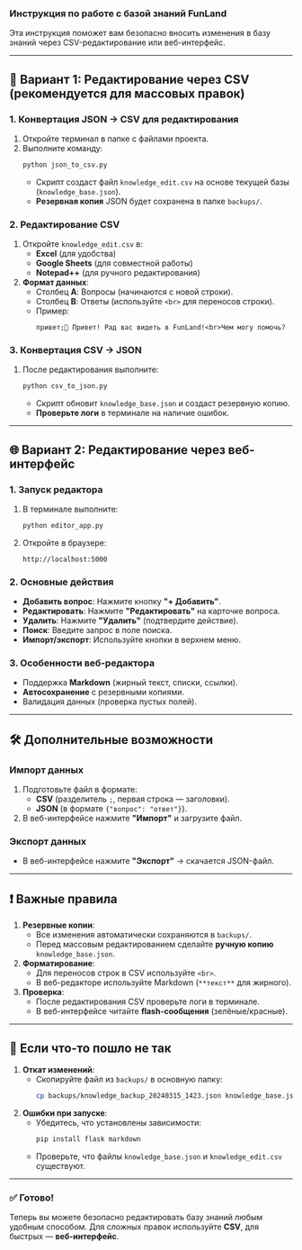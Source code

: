 ### **Инструкция по работе с базой знаний FunLand**

Эта инструкция поможет вам безопасно вносить изменения в базу знаний через CSV-редактирование или веб-интерфейс.

---

## **📌 Вариант 1: Редактирование через CSV (рекомендуется для массовых правок)**
### **1. Конвертация JSON → CSV для редактирования**
1. Откройте терминал в папке с файлами проекта.
2. Выполните команду:
   ```bash
   python json_to_csv.py
   ```
   - Скрипт создаст файл `knowledge_edit.csv` на основе текущей базы (`knowledge_base.json`).
   - **Резервная копия** JSON будет сохранена в папке `backups/`.

### **2. Редактирование CSV**
1. Откройте `knowledge_edit.csv` в:
   - **Excel** (для удобства)
   - **Google Sheets** (для совместной работы)
   - **Notepad++** (для ручного редактирования)
2. **Формат данных**:
   - Столбец **A**: Вопросы (начинаются с новой строки).
   - Столбец **B**: Ответы (используйте `<br>` для переносов строки).
   - Пример:
     ```
     привет;👋 Привет! Рад вас видеть в FunLand!<br>Чем могу помочь?
     ```

### **3. Конвертация CSV → JSON**
1. После редактирования выполните:
   ```bash
   python csv_to_json.py
   ```
   - Скрипт обновит `knowledge_base.json` и создаст резервную копию.
   - **Проверьте логи** в терминале на наличие ошибок.

---

## **🌐 Вариант 2: Редактирование через веб-интерфейс**
### **1. Запуск редактора**
1. В терминале выполните:
   ```bash
   python editor_app.py
   ```
2. Откройте в браузере:
   ```
   http://localhost:5000
   ```

### **2. Основные действия**
- **Добавить вопрос**: Нажмите кнопку **"+ Добавить"**.
- **Редактировать**: Нажмите **"Редактировать"** на карточке вопроса.
- **Удалить**: Нажмите **"Удалить"** (подтвердите действие).
- **Поиск**: Введите запрос в поле поиска.
- **Импорт/экспорт**: Используйте кнопки в верхнем меню.

### **3. Особенности веб-редактора**
- Поддержка **Markdown** (жирный текст, списки, ссылки).
- **Автосохранение** с резервными копиями.
- Валидация данных (проверка пустых полей).

---

## **🛠️ Дополнительные возможности**
### **Импорт данных**
1. Подготовьте файл в формате:
   - **CSV** (разделитель `;`, первая строка — заголовки).
   - **JSON** (в формате `{"вопрос": "ответ"}`).
2. В веб-интерфейсе нажмите **"Импорт"** и загрузите файл.

### **Экспорт данных**
- В веб-интерфейсе нажмите **"Экспорт"** → скачается JSON-файл.

---

## **❗ Важные правила**
1. **Резервные копии**:
   - Все изменения автоматически сохраняются в `backups/`.
   - Перед массовым редактированием сделайте **ручную копию** `knowledge_base.json`.
2. **Форматирование**:
   - Для переносов строк в CSV используйте `<br>`.
   - В веб-редакторе используйте Markdown (`**текст**` для жирного).
3. **Проверка**:
   - После редактирования CSV проверьте логи в терминале.
   - В веб-интерфейсе читайте **flash-сообщения** (зелёные/красные).

---

## **🔧 Если что-то пошло не так**
1. **Откат изменений**:
   - Скопируйте файл из `backups/` в основную папку:
     ```bash
     cp backups/knowledge_backup_20240315_1423.json knowledge_base.json
     ```
2. **Ошибки при запуске**:
   - Убедитесь, что установлены зависимости:
     ```bash
     pip install flask markdown
     ```
   - Проверьте, что файлы `knowledge_base.json` и `knowledge_edit.csv` существуют.

---

### **✅ Готово!**
Теперь вы можете безопасно редактировать базу знаний любым удобным способом. Для сложных правок используйте **CSV**, для быстрых — **веб-интерфейс**.